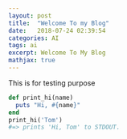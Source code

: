```yaml
---
layout: post
title:  "Welcome To my Blog"
date:   2018-07-24 02:39:54
categories: AI
tags: ai
excerpt: Welcome To My Blog
mathjax: true
---
```


This is for testing purpose

```ruby
def print_hi(name)
  puts "Hi, #{name}"
end
print_hi('Tom')
#=> prints 'Hi, Tom' to STDOUT.
```

